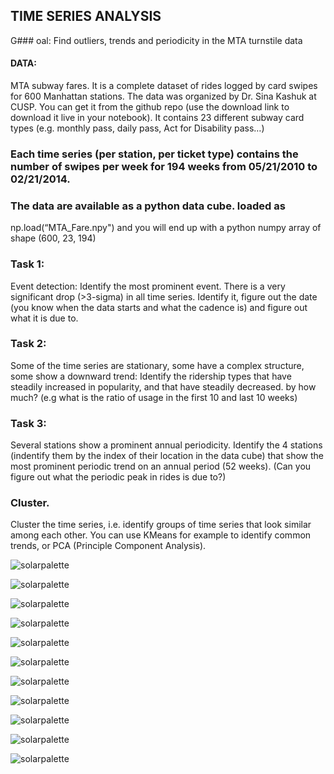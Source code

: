 ﻿
## TIME SERIES ANALYSIS
G### oal: Find outliers, trends and periodicity in the MTA turnstile data
#### DATA:
MTA subway fares. It is a complete dataset of rides logged by card swipes for 600 Manhattan stations.
The data was organized by Dr. Sina Kashuk at CUSP. You can get it from the github repo (use the download link to download it live in your notebook). It contains 23 different subway card types (e.g. monthly pass, daily pass, Act for Disability pass…) 


### Each time series (per station, per ticket type) contains the number of swipes per week for 194 weeks from 05/21/2010 to 02/21/2014.
### The data are available as a python data cube. loaded as
np.load(“MTA_Fare.npy")
and you will end up with a python numpy array of shape (600, 23, 194)
### Task 1:
Event detection: Identify the most prominent event. There is a very significant drop (>3-sigma) in all time series.
Identify it, figure out the date (you know when the data starts and what the cadence is) and figure out what it is due to.
### Task 2:
Some of the time series are stationary, some have a complex structure, some show a downward trend: Identify the ridership types that have steadily increased in popularity, and that have steadily decreased. by how much? (e.g what is the ratio of usage in the first 10 and last 10 weeks)
### Task 3:
Several stations show a prominent annual periodicity. Identify the 4 stations (indentify them by the index of their location in the data cube) that show the most prominent periodic trend on an annual period (52 weeks). (Can you figure out what the periodic peak in rides is due to?)
### Cluster.
Cluster the time series, i.e. identify groups of time series that look similar among each other. You can use KMeans for example to identify common trends, or PCA (Principle Component Analysis).


![solarpalette](Screenshots/1.PNG)

![solarpalette](Screenshots/2.PNG)

![solarpalette](Screenshots/3.PNG)

![solarpalette](Screenshots/4.PNG)

![solarpalette](Screenshots/5.PNG)

![solarpalette](Screenshots/6.PNG)

![solarpalette](Screenshots/7.PNG)

![solarpalette](Screenshots/8.PNG)

![solarpalette](Screenshots/9.PNG)

![solarpalette](Screenshots/10.PNG)

![solarpalette](Screenshots/11.PNG)









